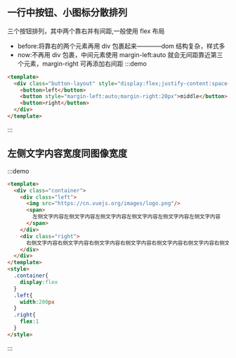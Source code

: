 ## 一行中按钮、小图标分散排列

三个按钮排列，其中两个靠右并有间距,一般使用 flex 布局

- before:将靠右的两个元素再用 div 包裹起来————dom 结构复杂，样式多
- now:不再用 div 包裹，中间元素使用 margin-left:auto 就会无间距靠近第三个元素，margin-right 可再添加右间距
:::demo

```html
<template>
  <div class="button-layout" style="display:flex;justify-content:space-between">
    <button>left</button>
    <button style="margin-left:auto;margin-right:20px">middle</button>
    <button>right</button>
  </div>
</template>
```
:::

## 左侧文字内容宽度同图像宽度

:::demo

```html
<template>
  <div class="container">
    <div class="left">
      <img src="https://cn.vuejs.org/images/logo.png"/>
      <span>
        左侧文字内容左侧文字内容左侧文字内容左侧文字内容左侧文字内容左侧文字内容
      </span>
    </div>
    <div class="right">
      右侧文字内容右侧文字内容右侧文字内容右侧文字内容右侧文字内容右侧文字内容右侧文字内容右侧文字内容右侧文字内容
    </div>
  </div>
</template>
<style>
  .container{
    display:flex
  }
  .left{
    width:200px
  }
  .right{
    flex:1
  }
</style>
```

:::
